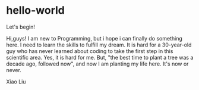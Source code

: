 # hello-world
Let's begin!

Hi,guys! I am new to Programming, but i hope i can finally do something here. I need to learn the skills to fulfill my dream. It is hard for a 30-year-old guy who has never learned about coding to take the first step in this scientific area. Yes, it is hard for me. But, "the best time to plant a tree was a decade ago, followed now", and now I am planting my life here. It's now or never.

Xiao Liu
